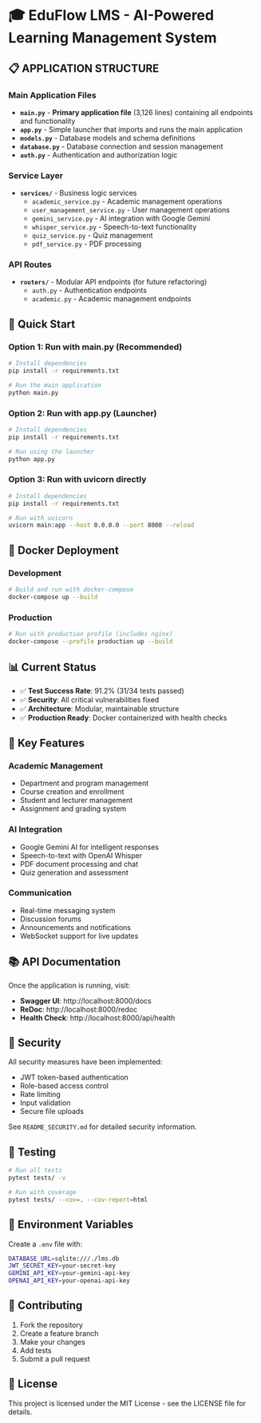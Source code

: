 # 🎓 EduFlow LMS - AI-Powered Learning Management System

## 📋 **APPLICATION STRUCTURE**

### **Main Application Files**
- **`main.py`** - **Primary application file** (3,126 lines) containing all endpoints and functionality
- **`app.py`** - Simple launcher that imports and runs the main application
- **`models.py`** - Database models and schema definitions
- **`database.py`** - Database connection and session management
- **`auth.py`** - Authentication and authorization logic

### **Service Layer**
- **`services/`** - Business logic services
  - `academic_service.py` - Academic management operations
  - `user_management_service.py` - User management operations
  - `gemini_service.py` - AI integration with Google Gemini
  - `whisper_service.py` - Speech-to-text functionality
  - `quiz_service.py` - Quiz management
  - `pdf_service.py` - PDF processing

### **API Routes**
- **`routers/`** - Modular API endpoints (for future refactoring)
  - `auth.py` - Authentication endpoints
  - `academic.py` - Academic management endpoints

## 🚀 **Quick Start**

### **Option 1: Run with main.py (Recommended)**
```bash
# Install dependencies
pip install -r requirements.txt

# Run the main application
python main.py
```

### **Option 2: Run with app.py (Launcher)**
```bash
# Install dependencies
pip install -r requirements.txt

# Run using the launcher
python app.py
```

### **Option 3: Run with uvicorn directly**
```bash
# Install dependencies
pip install -r requirements.txt

# Run with uvicorn
uvicorn main:app --host 0.0.0.0 --port 8000 --reload
```

## 🐳 **Docker Deployment**

### **Development**
```bash
# Build and run with docker-compose
docker-compose up --build
```

### **Production**
```bash
# Run with production profile (includes nginx)
docker-compose --profile production up --build
```

## 📊 **Current Status**

- ✅ **Test Success Rate**: 91.2% (31/34 tests passed)
- ✅ **Security**: All critical vulnerabilities fixed
- ✅ **Architecture**: Modular, maintainable structure
- ✅ **Production Ready**: Docker containerized with health checks

## 🔧 **Key Features**

### **Academic Management**
- Department and program management
- Course creation and enrollment
- Student and lecturer management
- Assignment and grading system

### **AI Integration**
- Google Gemini AI for intelligent responses
- Speech-to-text with OpenAI Whisper
- PDF document processing and chat
- Quiz generation and assessment

### **Communication**
- Real-time messaging system
- Discussion forums
- Announcements and notifications
- WebSocket support for live updates

## 📚 **API Documentation**

Once the application is running, visit:
- **Swagger UI**: http://localhost:8000/docs
- **ReDoc**: http://localhost:8000/redoc
- **Health Check**: http://localhost:8000/api/health

## 🔐 **Security**

All security measures have been implemented:
- JWT token-based authentication
- Role-based access control
- Rate limiting
- Input validation
- Secure file uploads

See `README_SECURITY.md` for detailed security information.

## 🧪 **Testing**

```bash
# Run all tests
pytest tests/ -v

# Run with coverage
pytest tests/ --cov=. --cov-report=html
```

## 📝 **Environment Variables**

Create a `.env` file with:
```bash
DATABASE_URL=sqlite:///./lms.db
JWT_SECRET_KEY=your-secret-key
GEMINI_API_KEY=your-gemini-api-key
OPENAI_API_KEY=your-openai-api-key
```

## 🤝 **Contributing**

1. Fork the repository
2. Create a feature branch
3. Make your changes
4. Add tests
5. Submit a pull request

## 📄 **License**

This project is licensed under the MIT License - see the LICENSE file for details.
